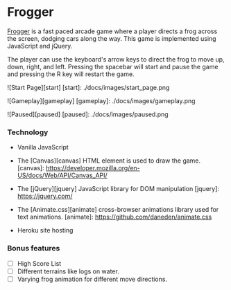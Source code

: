 # Frogger

[live]: http://frogger-js.herokuapp.com/

[Frogger][live] is a fast paced arcade game where a player directs a frog across the screen, dodging cars along the way. This game is implemented using JavaScript and jQuery.

The player can use the keyboard's arrow keys to direct the frog to move up, down, right, and left. Pressing the spacebar will start and pause the game and pressing the R key will restart the game.

![Start Page][start]
[start]: ./docs/images/start_page.png

![Gameplay][gameplay]
[gameplay]: ./docs/images/gameplay.png

![Paused][paused]
[paused]: ./docs/images/paused.png

### Technology

* Vanilla JavaScript

* The [Canvas][canvas] HTML element is used to draw the game.
[canvas]: https://developer.mozilla.org/en-US/docs/Web/API/Canvas_API/

* The [jQuery][jquery] JavaScript library for DOM manipulation
[jquery]: https://jquery.com/

* The [Animate.css][animate] cross-browser animations library used for text animations.
[animate]: https://github.com/daneden/animate.css

* Heroku site hosting

### Bonus features

- [ ] High Score List
- [ ] Different terrains like logs on water.
- [ ] Varying frog animation for different move directions.
